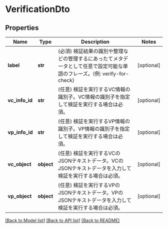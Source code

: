 # VerificationDto

## Properties
Name | Type | Description | Notes
------------ | ------------- | ------------- | -------------
**label** | **str** | (必須) 検証結果の識別や整理などの管理するにあったてメタデータとして任意で設定可能な単語のフレーズ。(例: verify-for-check) | [optional] 
**vc_info_id** | **str** | (任意) 検証を実行するVC情報の識別子。VC情報の識別子を指定して検証を実行する場合は必須。 | [optional] 
**vp_info_id** | **str** | (任意) 検証を実行するVP情報の識別子。VP情報の識別子を指定して検証を実行する場合は必須。 | [optional] 
**vc_object** | **object** | (任意) 検証を実行するVCのJSONテキストデータ。VCのJSONテキストデータを入力して検証を実行する場合は必須。 | [optional] 
**vp_object** | **object** | (任意) 検証を実行するVPのJSONテキストデータ。VPのJSONテキストデータを入力して検証を実行する場合は必須。 | [optional] 

[[Back to Model list]](../README.md#documentation-for-models) [[Back to API list]](../README.md#documentation-for-api-endpoints) [[Back to README]](../README.md)

